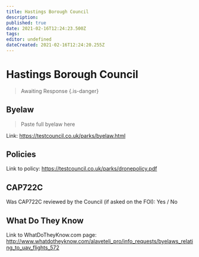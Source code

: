 ```yaml
---
title: Hastings Borough Council
description: 
published: true
date: 2021-02-16T12:24:23.500Z
tags: 
editor: undefined
dateCreated: 2021-02-16T12:24:20.255Z
---
```


# Hastings Borough Council
>  Awaiting Response
> {.is-danger}

## Byelaw
> Paste full byelaw here

Link:
https://testcouncil.co.uk/parks/byelaw.html

## Policies
Link to policy:
https://testcouncil.co.uk/parks/dronepolicy.pdf

## CAP722C

Was CAP722C reviewed by the Council (if asked on the FOI): Yes / No

## What Do They Know

Link to WhatDoTheyKnow.com page:
http://www.whatdotheyknow.com/alaveteli_pro/info_requests/byelaws_relating_to_uav_flights_572

